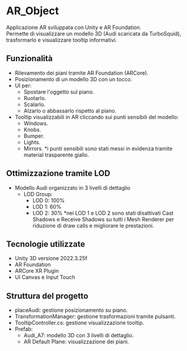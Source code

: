 # AR_Object

Applicazione AR sviluppata con Unity e AR Foundation.  
Permette di visualizzare un modello 3D (Audi scaricata da TurboSquid), trasformarlo e visualizzare tooltip informativi.

## Funzionalità
- Rilevamento dei piani tramite AR Foundation (ARCore).
- Posizionamento di un modello 3D con un tocco.
- UI per:
  - Spostare l'oggetto sul piano.
  - Ruotarlo.
  - Scalarlo.
  - Alzarlo o abbassarlo rispetto al piano.
- Tooltip visualizzabili in AR cliccando sui punti sensibili del modello:
  - Windows.
  - Knobs.
  - Bumper.
  - Lights.
  - Mirrors.
    *i punti sensibili sono stati messi in evidenza tramite material trasparente giallo.
## Ottimizzazione tramite LOD 
- Modello Audi organizzato in 3 livelli di dettaglio
  - LOD Group:
    - LOD 0: 100%
    - LOD 1: 60%
    - LOD 2: 30%
*nei LOD 1 e LOD 2 sono stati disattivati Cast Shadows e Receive Shadows su tutti i Mesh Renderer per riduzione di draw calls e migliorare le prestazioni.
       
## Tecnologie utilizzate
- Unity 3D versione 2022.3.25f
- AR Foundation
- ARCore XR Plugin
- UI Canvas e Input Touch

## Struttura del progetto
- placeAudi: gestione posizionamento su piano.
- TransformationManager: gestione trasformazioni tramite pulsanti.
- TooltipController.cs: gestione visualizzazione tooltip.
- Prefab:
  - Audi_A7: modello 3D con 3 livelli di dettaglio.
  - AR Default Plane: visualizzazione dei piani.

